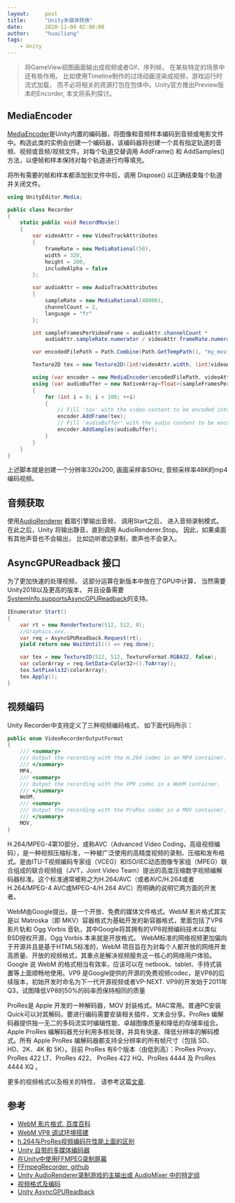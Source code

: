 ```yaml
---
layout:     post
title:      "Unity多媒体转换"
date:       2020-11-04 02:00:00
author:     "huailiang"
tags:
    - Unity
---
```



>将GameView视图画面输出成视频或者Gif、序列帧， 在某些特定的场景中还有些作用。 比如使用Timeline制作的过场动画渲染成视频，游戏运行时流式加载， 而不必将相关的资源打包在包体中。Unity官方推出Preview版本的Encorder, 本文将系列探讨。



## MediaEncoder

[MediaEncoder][i4]是Unity内置的编码器，将图像和音频样本编码到音频或电影文件中。构造此类的实例会创建一个编码器，该编码器将创建一个具有指定轨道的音频、视频或音频/视频文件。对每个轨道交替调用 AddFrame() 和 AddSamples() 方法，以便帧和样本保持对每个轨道进行均等填充。

将所有需要的帧和样本都添加到文件中后，调用 Dispose() 以正确结束每个轨道并关闭文件。

```csharp
using UnityEditor.Media;

public class Recorder
{
    static public void RecordMovie()
    {
        var videoAttr = new VideoTrackAttributes
        {
            frameRate = new MediaRational(50),
            width = 320,
            height = 200,
            includeAlpha = false
        };

        var audioAttr = new AudioTrackAttributes
        {
            sampleRate = new MediaRational(48000),
            channelCount = 2,
            language = "fr"
        };

        int sampleFramesPerVideoFrame = audioAttr.channelCount *
            audioAttr.sampleRate.numerator / videoAttr.frameRate.numerator;

        var encodedFilePath = Path.Combine(Path.GetTempPath(), "my_movie.mp4");

        Texture2D tex = new Texture2D((int)videoAttr.width, (int)videoAttr.height, TextureFormat.RGBA32, false);

        using (var encoder = new MediaEncoder(encodedFilePath, videoAttr, audioAttr))
        using (var audioBuffer = new NativeArray<float>(sampleFramesPerVideoFrame, Allocator.Temp))
        {
            for (int i = 0; i < 100; ++i)
            {
                // Fill 'tex' with the video content to be encoded into the file
                encoder.AddFrame(tex);
                // Fill 'audioBuffer' with the audio content to be encoded 
                encoder.AddSamples(audioBuffer);
            }
        }
    }
}
```

上述脚本就是创建一个分辨率320x200, 画面采样率50Hz, 音频采样率48K的mp4编码视频。

## 音频获取

使用[AudioRenderer][i7] 截取引擎输出音频， 调用Start之后， 进入音频录制模式。在此之后，Unity 将输出静音，直到调用 AudioRenderer.Stop。 因此，如果桌面有其他声音也不会输出， 比如边听歌边录制，歌声也不会录入。 


 ## AsyncGPUReadback 接口


为了更加快速的处理视频， 这部分运算在新版本中放在了GPU中计算， 当然需要Unity2018以及更高的版本， 并且设备需要[SystemInfo.supportsAsyncGPUReadback][i9]的支持。

```csharp
IEnumerator Start()
{
    var rt = new RenderTexture(512, 512, 0);
    //Graphics.xxx...
    var req = AsyncGPUReadback.Request(rt);
    yield return new WaitUntil(() => req.done);

    var tex = new Texture2D(512, 512, TextureFormat.RGBA32, false);
    var colorArray = req.GetData<Color32>().ToArray();
    tex.SetPixels32(colorArray);
    tex.Apply();
}
```


## 视频编码

Unity Recorder中支持定义了三种视频编码格式， 如下面代码所示：

```csharp
public enum VideoRecorderOutputFormat
{
    /// <summary>
    /// Output the recording with the H.264 codec in an MP4 container.
    /// </summary>
    MP4,
    /// <summary>
    /// Output the recording with the VP9 codec in a WebM container.
    /// </summary>
    WebM,
    /// <summary>
    /// Output the recording with the ProRes codec in a MOV container.
    /// </summary>
    MOV,
}
```

H.264/MPEG-4第10部分，或称AVC（Advanced Video Coding，高级视频编码），是一种视频压缩标准，一种被广泛使用的高精度视频的录制、压缩和发布格式。是由ITU-T视频编码专家组（VCEG）和ISO/IEC动态图像专家组（MPEG）联合组成的联合视频组（JVT，Joint Video Team）提出的高度压缩数字视频编解码器标准。这个标准通常被称之为H.264/AVC（或者AVC/H.264或者H.264/MPEG-4 AVC或MPEG-4/H.264 AVC）而明确的说明它两方面的开发者。

WebM由Google提出，是一个开放、免费的媒体文件格式。WebM 影片格式其实是以 Matroska（即 MKV）容器格式为基础开发的新容器格式，里面包括了VP8影片轨和 Ogg Vorbis 音轨，其中Google将其拥有的VP8视频编码技术以类似BSD授权开源，Ogg Vorbis 本来就是开放格式。 WebM标准的网络视频更加偏向于开源并且是基于HTML5标准的，WebM 项目旨在为对每个人都开放的网络开发高质量、开放的视频格式，其重点是解决视频服务这一核心的网络用户体验。Google 说 WebM 的格式相当有效率，应该可以在 netbook、tablet、手持式装置等上面顺畅地使用。VP9 是Google提供的开源的免费视频codec，是VP8的后续版本，初始开发时命名为下一代开源视频或者VP-NEXT. VP9的开发始于2011年Q3，试图降低VP8的50%的码率而保持相同的质量


ProRes是 Apple 开发的一种解码器，MOV 封装格式。MAC常用。普通PC安装Quick可以对其解码，要进行编码需要安装相关插件，文末会分享。ProRes 编解码器提供独一无二的多码流实时编辑性能、卓越图像质量和降低的存储率组合。Apple ProRes 编解码器充分利用多核处理，并具有快速、降低分辨率的解码模式。所有 Apple ProRes 编解码器都支持全分辨率的所有帧尺寸（包括 SD、HD、2K、4K 和 5K）。目前 ProRes 有6个版本（由低到高）：ProRes Proxy、ProRes 422 LT、ProRes 422、 ProRes 422 HQ、ProRes 4444 及 ProRes 4444 XQ 。


更多的视频格式以及相关的特性， 请参考这篇[文章][i8].




## 参考

* [WebM 影片格式, 百度百科][i1]
* [WebM VP8 调试环境搭建][i2]
* [h.264与ProRes视频编码在性能上面的区别][i3]
* [Unity 自带的多媒体编码器][i4]
* [在Unity中使用FFMPEG录制屏幕][i5]
* [FFmpegRecorder, github][i6]
* [Unity AudioRenderer录制游戏的主输出或 AudioMixer 中的特定组][i7]
* [视频格式及编码][i8]
* [Unity AsyncGPUReadback ][i9]

[i1]: https://baike.baidu.com/item/WebM/2455966?fr=aladdin
[i2]: https://blog.csdn.net/yarina/article/details/6536317
[i3]: http://bbs.ivideostar.com/forum.php?mod=viewthread&tid=2915
[i4]: https://docs.unity3d.com/cn/2019.4/ScriptReference/Media.MediaEncoder.html
[i5]: https://blog.csdn.net/qq_21397217/article/details/80537263
[i6]: https://github.com/keijiro/FFmpegRecorder
[i7]: https://docs.unity3d.com/cn/2020.1/ScriptReference/AudioRenderer.html
[i8]: https://www.bgteach.com/article/134
[i9]: https://www.cnblogs.com/hont/p/11351273.html